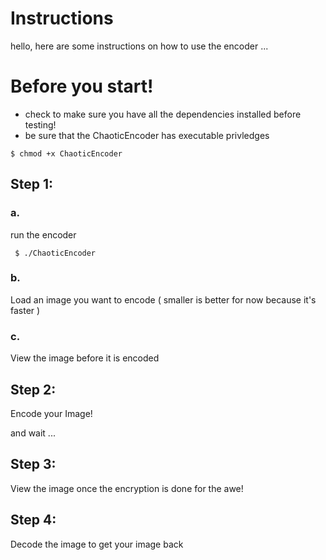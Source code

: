 # Instructions

hello, here are some instructions on how to use the encoder ...

# Before you start!
- check to make sure you have all the dependencies installed before testing!
- be sure that the ChaoticEncoder has executable privledges
```
$ chmod +x ChaoticEncoder
```
## Step 1:

### a.
run the encoder
```
 $ ./ChaoticEncoder
```

### b.
Load an image you want to encode ( smaller is better for now because it's faster )

### c.
View the image before it is encoded

## Step 2:

Encode your Image!

and wait ...

## Step 3:

View the image once the encryption is done for the awe!

## Step 4:

Decode the image to get your image back
